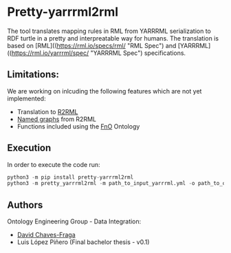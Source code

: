 # Pretty-yarrrml2rml
The tool translates mapping rules in RML from YARRRML serialization to RDF turtle in a pretty and interpreatable way for humans. The translation is based on [RML]((https://rml.io/specs/rml/ "RML Spec") and [YARRRML]((https://rml.io/yarrrml/spec/ "YARRRML Spec") specifications.

## Limitations:
We are working on inlcuding the following features which are not yet implemented:
- Translation to [R2RML](https://www.w3.org/TR/r2rml)
- [Named graphs](https://www.w3.org/TR/r2rml/#named-graphs) from R2RML
- Functions included using the [FnO](https://fno.io/) Ontology

## Execution
In order to execute the code run:
``` python
python3 -m pip install pretty-yarrrml2rml
python3 -m pretty_yarrrml2rml -m path_to_input_yarrrml.yml -o path_to_output_rml.rml
```

## Authors
Ontology Engineering Group - Data Integration:
- [David Chaves-Fraga](mailto:david.chaves@upm.es)
- Luis López Piñero (Final bachelor thesis - v0.1)



